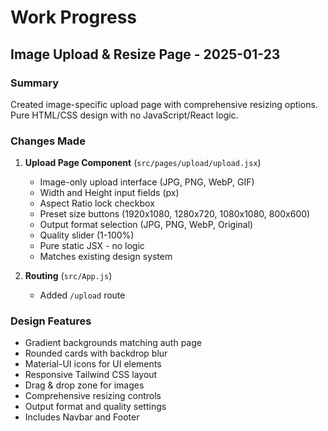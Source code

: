 # Work Progress

## Image Upload & Resize Page - 2025-01-23

### Summary
Created image-specific upload page with comprehensive resizing options. Pure HTML/CSS design with no JavaScript/React logic.

### Changes Made
1. **Upload Page Component** (`src/pages/upload/upload.jsx`)
   - Image-only upload interface (JPG, PNG, WebP, GIF)
   - Width and Height input fields (px)
   - Aspect Ratio lock checkbox
   - Preset size buttons (1920x1080, 1280x720, 1080x1080, 800x600)
   - Output format selection (JPG, PNG, WebP, Original)
   - Quality slider (1-100%)
   - Pure static JSX - no logic
   - Matches existing design system

2. **Routing** (`src/App.js`)
   - Added `/upload` route

### Design Features
- Gradient backgrounds matching auth page
- Rounded cards with backdrop blur
- Material-UI icons for UI elements
- Responsive Tailwind CSS layout
- Drag & drop zone for images
- Comprehensive resizing controls
- Output format and quality settings
- Includes Navbar and Footer

